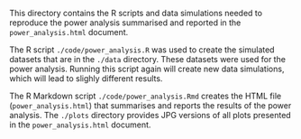 This directory contains the R scripts and data simulations needed to reproduce the power analysis summarised and reported in the `power_analysis.html` document.

The R script `./code/power_analysis.R` was used to create the simulated datasets that are in the `./data` directory. These datasets were used for the power analysis. Running this script again will create new data simulations, which will lead to slighly different results.

The R Markdown script `./code/power_analysis.Rmd` creates the HTML file (`power_analysis.html`) that summarises and reports the results of the power analysis. The `./plots` directory provides JPG versions of all plots presented in the `power_analysis.html` document.
